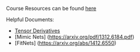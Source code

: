 Course Resources can be found [here](https://cs231n.github.io/)

Helpful Documents:
- [Tensor Derivatives](http://cs231n.stanford.edu/vecDerivs.pdf)
- [Mimic Nets] (https://arxiv.org/pdf/1312.6184.pdf)
- [FitNets] (https://arxiv.org/abs/1412.6550)
